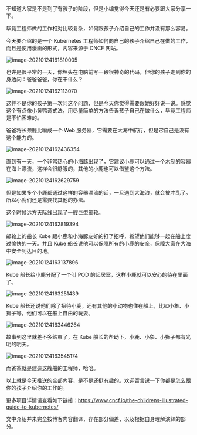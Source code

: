 不知道大家是不是到了有孩子的阶段，但是小编觉得今天还是有必要跟大家分享一下。

毕竟工程师做的工作相对比较复杂，如何跟孩子介绍自己的工作并没有那么容易。

今天要介绍的是一个 Kubernetes 工程师如何向自己的孩子介绍自己在做的工作，而且是使用漫画的形式，内容来源于 CNCF 网站。

![image-20210124161810005](https://7465-test-3c9b5e-books-1301492295.tcb.qcloud.la/images/compress_image-20210124161810005.png)

也许是很平常的一天，你埋头在电脑前写一段很神奇的代码，但你的孩子走到你的身边问：爸爸爸爸，你在干什么？

![image-20210124162113070](https://7465-test-3c9b5e-books-1301492295.tcb.qcloud.la/images/compress_image-20210124162113070.png)

这并不是你的孩子第一次问这个问题，但是今天你觉得需要跟她好好说一说。感觉这个有点像小黄鸭调式法，用尽量简单的方法告诉孩子自己在做什么，毕竟工程师是不怕困难的。

爸爸将长颈鹿比喻成一个 Web 服务器，它需要在大海中航行，但是它自己是没有这个能力的。

![image-20210124162436354](https://7465-test-3c9b5e-books-1301492295.tcb.qcloud.la/images/compress_image-20210124162436354.png)

直到有一天，一个非常热心的小海豚出现了，它建议小鹿可以通过一个木制的容器在海上漂流，这样会很舒服的，其他的小鹿也可以借鉴这个方法。

![image-20210124162629759](https://7465-test-3c9b5e-books-1301492295.tcb.qcloud.la/images/compress_image-20210124162629759.png)

但是如果多个小鹿都通过这样的容器漂流的话，一旦遇到大海浪，就会被冲乱了。所以小鹿们还是需要找其他的办法。

这个时候远方天际线出现了一艘巨型邮轮。

![image-20210124162819394](https://7465-test-3c9b5e-books-1301492295.tcb.qcloud.la/images/compress_image-20210124162819394.png)

邮轮上的船长 Kube 跟小鹿和小海豚友好的打了招呼，希望他们能够一起在船上度过愉快的一天。并且 Kube 船长说他可以保障所有的小鹿的安全，保障大家在大海中安全到达目的地。

![image-20210124163137896](https://7465-test-3c9b5e-books-1301492295.tcb.qcloud.la/images/compress_image-20210124163137896.png)

Kube 船长给小鹿分配了一个叫 POD 的起居室，这样小鹿就可以安心的待在里面了。

![image-20210124163251439](https://7465-test-3c9b5e-books-1301492295.tcb.qcloud.la/images/compress_image-20210124163251439.png)

Kube 船长还说他们除了招待小鹿，还有其他的小动物也住在船上，比如小象、小狮子等，他们可以在船上自由的玩耍。

![image-20210124163446264](https://7465-test-3c9b5e-books-1301492295.tcb.qcloud.la/images/compress_image-20210124163446264.png)

故事到这里就差不多结束了，在 Kube 船长的帮助下，小鹿、小象、小狮子都有光明的明天。

![image-20210124163545174](https://7465-test-3c9b5e-books-1301492295.tcb.qcloud.la/images/compress_image-20210124163545174.png)

而爸爸就是建造这艘船的工程师，哈哈。

以上就是今天推送的全部内容，是不是还挺有趣的。欢迎留言说一下你都是怎么跟你的孩子介绍你的工作的。

更多项目详情请查看如下链接：https://www.cncf.io/the-childrens-illustrated-guide-to-kubernetes/

文中介绍并未完全按博客内容翻译，存在部分偏差，以及根据自身理解演绎的部分。